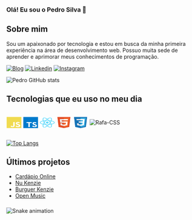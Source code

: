 ### Olá! Eu sou o Pedro Silva 🤙

## Sobre mim
Sou um apaixonado por tecnologia e estou em busca da minha primeira experiência na área de desenvolvimento web. Possuo muita sede de aprender e aprimorar meus conhecimentos de programação. 

[![Blog](https://img.shields.io/badge/website-000000?style=for-the-badge&logo=About.me&logoColor=white)](https://portfolio-opal-psi-45.vercel.app/) [![Linkedin](https://img.shields.io/badge/LinkedIn-0077B5?style=for-the-badge&logo=linkedin&logoColor=white)](https://www.linkedin.com/in/pedro-silva-05794833b/) [![Instagram](https://img.shields.io/badge/Instagram-E4405F?style=for-the-badge&logo=instagram&logoColor=white)](https://www.instagram.com/pedrohenriquee_7/)

![Pedro GitHub stats](https://github-readme-stats.vercel.app/api?username=pedrohenrique-23&show_icons=true&bg_color=00000000)

## Tecnologias que eu uso no meu dia

<div style="display: inline_block"><br>
<img align="center" alt="Rafa-Js" height="30" width="40" src="https://raw.githubusercontent.com/devicons/devicon/master/icons/javascript/javascript-plain.svg">
<img align="center" alt="Rafa-Ts" height="30" width="40" src="https://raw.githubusercontent.com/devicons/devicon/master/icons/typescript/typescript-plain.svg">
<img align="center" alt="Rafa-React" height="30" width="40" src="https://raw.githubusercontent.com/devicons/devicon/master/icons/react/react-original.svg">
<img align="center" alt="Rafa-HTML" height="30" width="40" src="https://raw.githubusercontent.com/devicons/devicon/master/icons/html5/html5-original.svg">
<img align="center" alt="Rafa-CSS" height="30" width="40" src="https://raw.githubusercontent.com/devicons/devicon/master/icons/css3/css3-original.svg">
<img align="center" alt="Rafa-CSS" height="30" width="40" src="https://img.shields.io/badge/Sass-CC6699?style=for-the-badge&logo=sass&logoColor=white">
</div><br/>

[![Top Langs](https://github-readme-stats.vercel.app/api/top-langs/?username=pedrohenrique-23)](https://github.com/anuraghazra/github-readme-stats)

## Últimos projetos

- [Cardápio Online](https://cardapio-online-pi.vercel.app/) <br/>
- [Nu Kenzie](https://m3-sp2-nu-kenzie-pedrohenrique-23.vercel.app/) <br/>
- [Burguer Kenzie](https://m3-sp3-hamburgueria-kenzie-pedrohenrique-23.vercel.app/) <br/>
- [Open Music](https://m2-sp455-openmusic-pedrohenrique-23.vercel.app/) <br/>

###

<img src="https://raw.githubusercontent.com/pedrohenrique-23/maurodesouza/output/snake.svg" alt="Snake animation" />
